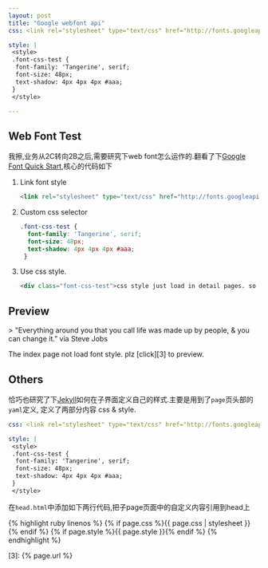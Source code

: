 ```yaml
---
layout: post
title: "Google webfont api"
css: <link rel="stylesheet" type="text/css" href="http://fonts.googleapis.com/css?family=Tangerine">

style: |
 <style>
 .font-css-test {
  font-family: 'Tangerine', serif;
  font-size: 48px;
  text-shadow: 4px 4px 4px #aaa;
 }
 </style>

---
```


## Web Font Test
我擦,业务从2C转向2B之后,需要研究下web font怎么运作的.翻看了下[Google Font Quick Start][1],核心的代码如下

1. Link font style

	```html
	<link rel="stylesheet" type="text/css" href="http://fonts.googleapis.com/css?family=Tangerine">
	```

2. Custom css selector

	```css
	.font-css-test {
	  font-family: 'Tangerine', serif;
	  font-size: 48px;
	  text-shadow: 4px 4px 4px #aaa;
	 }
	```

3. Use css style.

	```html
	<div class="font-css-test">css style just load in detail pages. so you need click in it.</div>
	```

## Preview
<div class="font-css-test">
> "Everything around you that you call life was made up by people, & you can change it." via Steve Jobs 
</div>

The index page not load font style. plz [click][3] to preview.


## Others
恰巧也研究了下[Jekyll][2]如何在子界面定义自己的样式.主要是用到了`page`页头部的`yaml`定义, 定义了两部分内容
css & style.

```yaml
css: <link rel="stylesheet" type="text/css" href="http://fonts.googleapis.com/css?family=Tangerine">

style: |
 <style>
 .font-css-test {
  font-family: 'Tangerine', serif;
  font-size: 48px;
  text-shadow: 4px 4px 4px #aaa;
 }
 </style>
```

在`head.html`中添加如下两行代码,把子page页面中的自定义内容引用到head上

{% highlight ruby linenos %}
	{% if page.css %}{{ page.css | stylesheet }}{% endif %}
	{% if page.style %}{{ page.style }}{% endif %}
{% endhighlight %}

[1]: https://developers.google.com/fonts/docs/getting_started?csw=1#Quick_Start
[2]: http://jekyllrb.com/
[3]: {% page.url %}
